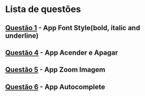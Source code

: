 # Lista de questões

## [Questão 1](https://github.com/MariaAlice00/ifpi-ads-programacao-para-dispositivos-moveis/tree/main/atividade12/font_style/lib/main.dart) - App Font Style(bold, italic and underline)
## [Questão 4](https://github.com/MariaAlice00/ifpi-ads-programacao-para-dispositivos-moveis/tree/main/atividade12/turn_on_off/lib/main.dart) - App Acender e Apagar
## [Questão 5](https://github.com/MariaAlice00/ifpi-ads-programacao-para-dispositivos-moveis/tree/main/atividade12/zoom_image/lib/main.dart) - App Zoom Imagem
## [Questão 6](https://github.com/MariaAlice00/ifpi-ads-programacao-para-dispositivos-moveis/tree/main/atividade12/autocomplete_listview/lib/main.dart) - App Autocomplete

